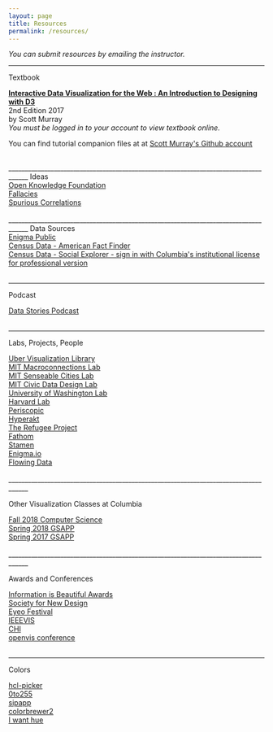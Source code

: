 ```yaml
---
layout: page
title: Resources
permalink: /resources/
---
```


<i>You can submit resources by emailing the instructor.</i>

____________________________________________________________________________________
<span id="rTitle">Textbook</span><br/>

<div id ="rItem">
<a href="https://web-b-ebscohost-com.ezproxy.cul.columbia.edu/ehost/detail/detail?vid=0&sid=827c702a-cdb2-4ed6-951e-adfc2f0b5029%40pdc-v-sessmgr06&bdata=JnNpdGU9ZWhvc3QtbGl2ZSZzY29wZT1zaXRl#AN=1570142&db=nlebk" target="_blank"><strong><u>Interactive Data Visualization for the Web : An Introduction to Designing with D3</u></strong> </a><br/>
2nd Edition 2017<br/>
by Scott Murray<br/>
 <i>You must be logged in to your account to view textbook online.</i><br/>

You can find tutorial companion files at at <a href="https://github.com/alignedleft/d3-book" target="_blank"><u>Scott Murray's Github account</u></a>
<br/>
<br/>

</div>
____________________________________________________________________________________
<span id="rTitle">Ideas</span>
<div id ="rItem">
<a href="https://okfn.org/" target="_blank">Open Knowledge Foundation</a><br/>
<a href="https://informationisbeautiful.net/visualizations/rhetological-fallacies/" target="_blank">Fallacies</a><br/>
<a href="http://www.tylervigen.com/spurious-correlations" target="_blank">Spurious Correlations</a><br/>
<br/>

</div>
____________________________________________________________________________________
<span id="rTitle">Data Sources</span>
<div id ="rItem">
    <a href="https://public.enigma.com/" target="_blank">Enigma Public</a><br/>
    <a href="https://factfinder.census.gov/faces/nav/jsf/pages/index.xhtml" target="_blank">Census Data -  American Fact Finder</a><br/>
    <a href="https://www.socialexplorer.com/explore-maps" target="_blank">Census Data - Social Explorer - sign in with Columbia's institutional license for professional version</a><br/>
    <br/>
</div>

____________________________________________________________________________________

<span id="rTitle">Podcast</span>
<div id ="rItem">
    <a href="http://datastori.es/" target="_blank">Data Stories Podcast</a><br/>
    <br/>
    
</div>

____________________________________________________________________________________

<span id="rTitle">Labs, Projects, People</span>
<div id ="rItem">
    <a href="http://deck.gl/#/" target="_blank">Uber Visualization Library</a><br/>
    <a href="http://macro.media.mit.edu/" target="_blank">MIT Macroconnections Lab</a><br/>
    <a href="http://senseable.mit.edu/" target="_blank">MIT Senseable Cities Lab</a><br/>
    <a href="http://civicdatadesignlab.mit.edu/" target="_blank">MIT Civic Data Design Lab</a><br/>
    <a href="http://idl.cs.washington.edu/" target="_blank">University of Washington Lab</a><br/>
    <a href="https://vcg.seas.harvard.edu/" target="_blank">Harvard Lab</a><br/>
    <a href="https://periscopic.com/" target="_blank">Periscopic</a><br/>
    <a href="http://www.hyperakt.com/" target="_blank">Hyperakt</a><br/>
    <a href="http://www.therefugeeproject.org/" target="_blank">The Refugee Project</a><br/>
    <a href="https://fathom.info/" target="_blank">Fathom</a><br/>
    <a href="https://stamen.com/" target="_blank">Stamen</a><br/>
    <a href="http://hint.fm/wind/" target="_blank">Enigma.io</a><br/>
    <a href="https://flowingdata.com/" target="_blank">Flowing Data</a><br/>
    <br/>
</div>
____________________________________________________________________________________


<span id="rTitle">Other Visualization Classes at Columbia</span>
<div id ="rItem">
<a href="https://columbiaviz.github.io/2018f_w4995/" target="_blank">Fall 2018 Computer Science</a><br/> 
<a href="http://agneschang.net/gsapp-dataviz-archhum/" target="_blank">Spring 2018 GSAPP</a><br/>
<a href="https://github.com/juanfrans-courses/dataViz_arch_hum/blob/master/Spring_2017/Syllabus.md" target="_blank">Spring 2017 GSAPP</a><br/><br/>
</div>
____________________________________________________________________________________

<span id="rTitle">Awards and Conferences</span>
<div id ="rItem">
<a href="https://www.informationisbeautifulawards.com/news/118-the-nyt-s-best-data-visualizations-of-the-year
" target="_blank">Information is Beautiful Awards</a><br/>
<a href="https://www.snd.org/" target="_blank">Society for New Design</a><br/>
<a href="http://eyeofestival.com/" target="_blank">Eyeo Festival</a><br/>
<a href="http://ieeevis.org/year/2019/welcome" target="_blank">IEEEVIS</a><br/>
<a href="https://chi2019.acm.org/" target="_blank">CHI</a><br/>
<a href="http://www.openvisconf.com/" target="_blank">openvis conference</a><br/>
<br/>
</div>

____________________________________________________________________________________

<span id="rTitle">Colors</span>
<div id ="rItem">
<a href="http://tristen.ca/hcl-picker/#/hlc/6/1/15534C/E2E062" target="_blank">hcl-picker</a><br/>
<a href="http://www.0to255.com/" target="_blank">0to255</a><br/>
<a href="https://sipapp.io/" target="_blank">sipapp</a><br/>
<a href="http://colorbrewer2.org" target="_blank">colorbrewer2</a><br/>
<a href="http://tools.medialab.sciences-po.fr/iwanthue/" target="_blank">I want hue</a><br/>
</div>